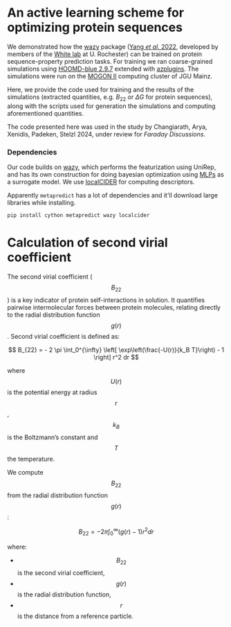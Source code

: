 # An active learning scheme for optimizing protein sequences

We demonstrated how the [wazy](https://github.com/ur-whitelab/wazy) package ([Yang _et al_. 2022](https://www.biorxiv.org/content/10.1101/2022.08.05.502972v1.abstract), developed by members of the [White lab](https://thewhitelab.org/) at U. Rochester) can be trained on protein sequence-property prediction tasks. For training we ran coarse-grained simulations using [HOOMD-blue 2.9.7](https://hoomd-blue.readthedocs.io/en/v2.9.7/) extended with [azplugins](https://github.com/mphowardlab/azplugins). The simulations were run on the [MOGON II](https://mogonwiki.zdv.uni-mainz.de/docs/introduction/what_is_mogon/) computing cluster of JGU Mainz.

Here, we provide the code used for training and the results of the simulations (extracted quantities, e.g. $B_{22}$ or $\Delta G$ for protein sequences), along with the scripts used for generation the simulations and computing aforementioned quantities.

The code presented here was used in the study by Changiarath, Arya, Xenidis, Padeken, Stelzl 2024, under review for _Faraday Discussions_.
### Dependencies

Our code builds on [wazy](https://github.com/ur-whitelab/wazy), which performs the featurization using UniRep, and has its own construction for doing bayesian optimization using [MLPs](https://en.wikipedia.org/wiki/Multilayer_perceptron) as a surrogate model. We use [localCIDER](https://pappulab.github.io/localCIDER/) for computing descriptors.

Apparently `metapredict` has a lot of dependencies and it'll download large libraries while installing.

```
pip install cython metapredict wazy localcider
```
# Calculation of second virial coefficient
The second virial coefficient ($$B_{22} $$) is a key indicator of protein self-interactions in solution. It quantifies pairwise intermolecular forces between protein molecules, relating directly to the radial distribution function   $$g(r)$$. Second virial coefficient is defined as:

$$
B_{22} = - 2 \pi \int_0^{\infty} \left[ \exp\left(\frac{-U(r)}{k_B T}\right) - 1 \right] r^2 dr
$$

where $$U(r)$$ is the potential energy at radius $$r$$, $$k_B$$ is the Boltzmann’s constant and $$T$$ the temperature.

We compute $$B_{22}$$ from the radial distribution function $$g(r)$$:

$$
B_{22} =- 2 \pi \int_0^{\infty} (g(r) - 1) r^2 dr
$$

where:
- $$B_{22} $$ is the second virial coefficient,
- $$g(r) $$ is the radial distribution function,
- $$r$$ is the distance from a reference particle.
